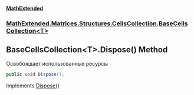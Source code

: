 #### [MathExtended](index.md 'index')
### [MathExtended.Matrices.Structures.CellsCollection](MathExtended_Matrices_Structures_CellsCollection.md 'MathExtended.Matrices.Structures.CellsCollection').[BaseCellsCollection&lt;T&gt;](MathExtended_Matrices_Structures_CellsCollection_BaseCellsCollection_T_.md 'MathExtended.Matrices.Structures.CellsCollection.BaseCellsCollection&lt;T&gt;')
## BaseCellsCollection&lt;T&gt;.Dispose() Method
Освобождает использованные ресурсы  
```csharp
public void Dispose();
```

Implements [Dispose()](https://docs.microsoft.com/en-us/dotnet/api/System.IDisposable.Dispose 'System.IDisposable.Dispose')  

